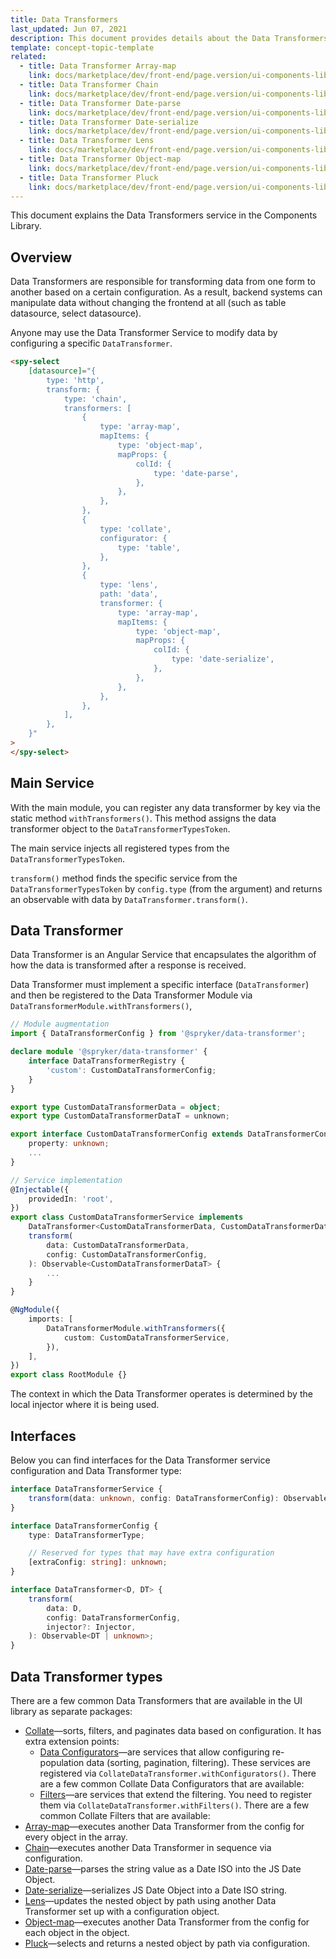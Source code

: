 ```yaml
---
title: Data Transformers
last_updated: Jun 07, 2021
description: This document provides details about the Data Transformers service in the Components Library.
template: concept-topic-template
related:
  - title: Data Transformer Array-map
    link: docs/marketplace/dev/front-end/page.version/ui-components-library/data-transformers/array-map.html
  - title: Data Transformer Chain
    link: docs/marketplace/dev/front-end/page.version/ui-components-library/data-transformers/chain.html
  - title: Data Transformer Date-parse
    link: docs/marketplace/dev/front-end/page.version/ui-components-library/data-transformers/date-parse.html
  - title: Data Transformer Date-serialize
    link: docs/marketplace/dev/front-end/page.version/ui-components-library/data-transformers/date-serialize.html
  - title: Data Transformer Lens
    link: docs/marketplace/dev/front-end/page.version/ui-components-library/data-transformers/lens.html
  - title: Data Transformer Object-map
    link: docs/marketplace/dev/front-end/page.version/ui-components-library/data-transformers/object-map.html
  - title: Data Transformer Pluck
    link: docs/marketplace/dev/front-end/page.version/ui-components-library/data-transformers/pluck.html
---
```


This document explains the Data Transformers service in the Components Library.

## Overview

Data Transformers are responsible for transforming data from one form to another based on a certain configuration.
As a result, backend systems can manipulate data without changing the frontend at all (such as table datasource, select datasource).

Anyone may use the Data Transformer Service to modify data by configuring a specific `DataTransformer`.

```html
<spy-select
    [datasource]="{
        type: 'http',
        transform: {
            type: 'chain',
            transformers: [
                {
                    type: 'array-map',
                    mapItems: {
                        type: 'object-map',
                        mapProps: {
                            colId: {
                                type: 'date-parse',
                            },
                        },
                    },
                },
                {
                    type: 'collate',
                    configurator: {
                        type: 'table',
                    },
                },
                {
                    type: 'lens',
                    path: 'data',
                    transformer: {
                        type: 'array-map',
                        mapItems: {
                            type: 'object-map',
                            mapProps: {
                                colId: {
                                    type: 'date-serialize',
                                },
                            },
                        },
                    },
                },
            ],
        },
    }"
>
</spy-select>
```

## Main Service

With the main module, you can register any data transformer by key via the static method `withTransformers()`. This method assigns the data transformer object to the `DataTransformerTypesToken`.

The main service injects all registered types from the `DataTransformerTypesToken`.

`transform()` method finds the specific service from the `DataTransformerTypesToken` by `config.type` (from the argument) and returns an observable with data by `DataTransformer.transform()`.

## Data Transformer

Data Transformer is an Angular Service that encapsulates the algorithm of how the data is transformed after a response is received.

Data Transformer must implement a specific interface (`DataTransformer`) and then be registered to the Data Transformer Module via `DataTransformerModule.withTransformers()`,

```ts
// Module augmentation
import { DataTransformerConfig } from '@spryker/data-transformer';

declare module '@spryker/data-transformer' {
    interface DataTransformerRegistry {
        'custom': CustomDataTransformerConfig;
    }
}

export type CustomDataTransformerData = object;
export type CustomDataTransformerDataT = unknown;

export interface CustomDataTransformerConfig extends DataTransformerConfig {
    property: unknown;
    ...
}

// Service implementation
@Injectable({
    providedIn: 'root',
})
export class CustomDataTransformerService implements
    DataTransformer<CustomDataTransformerData, CustomDataTransformerDataT> {
    transform(
        data: CustomDataTransformerData,
        config: CustomDataTransformerConfig,
    ): Observable<CustomDataTransformerDataT> {
        ...
    }
}

@NgModule({
    imports: [
        DataTransformerModule.withTransformers({
            custom: CustomDataTransformerService,
        }),
    ],
})
export class RootModule {}
```

The context in which the Data Transformer operates is determined by the local injector where it is being used.

## Interfaces

Below you can find interfaces for the Data Transformer service configuration and Data Transformer type:

```ts
interface DataTransformerService {
    transform(data: unknown, config: DataTransformerConfig): Observable<unknown>;
}

interface DataTransformerConfig {
    type: DataTransformerType;

    // Reserved for types that may have extra configuration
    [extraConfig: string]: unknown;
}

interface DataTransformer<D, DT> {
    transform(
        data: D,
        config: DataTransformerConfig,
        injector?: Injector,
    ): Observable<DT | unknown>;
}
```

## Data Transformer types

There are a few common Data Transformers that are available in the UI library as separate packages:

- [Collate](/docs/marketplace/dev/front-end/{{page.version}}/ui-components-library/data-transformers/collate/)—sorts, filters, and paginates data based on configuration. It has extra extension points:
    - [Data Configurators](/docs/marketplace/dev/front-end/{{page.version}}/ui-components-library/data-transformers/collate/data-configurators/)—are services that allow configuring re-population data (sorting, pagination, filtering). These services are registered via `CollateDataTransformer.withConfigurators()`. There are a few common Collate Data Configurators that are available:
    - [Filters](/docs/marketplace/dev/front-end/{{page.version}}/ui-components-library/data-transformers/collate/filters/)—are services that extend the filtering. You need to register them via `CollateDataTransformer.withFilters()`. There are a few common Collate Filters that are available:
- [Array-map](/docs/marketplace/dev/front-end/{{page.version}}/ui-components-library/data-transformers/array-map.html)—executes another Data Transformer from the config for every object in the array.
- [Chain](/docs/marketplace/dev/front-end/{{page.version}}/ui-components-library/data-transformers/chain.html)—executes another Data Transformer in sequence via configuration.
- [Date-parse](/docs/marketplace/dev/front-end/{{page.version}}/ui-components-library/data-transformers/date-parse.html)—parses the string value as a Date ISO into the JS Date Object.
- [Date-serialize](/docs/marketplace/dev/front-end/{{page.version}}/ui-components-library/data-transformers/date-serialize.html)—serializes JS Date Object into a Date ISO string.
- [Lens](/docs/marketplace/dev/front-end/{{page.version}}/ui-components-library/data-transformers/lens.html)—updates the nested object by path using another Data Transformer set up with a configuration object.
- [Object-map](/docs/marketplace/dev/front-end/{{page.version}}/ui-components-library/data-transformers/object-map.html)—executes another Data Transformer from the config for each object in the object.
- [Pluck](/docs/marketplace/dev/front-end/{{page.version}}/ui-components-library/data-transformers/pluck.html)—selects and returns a nested object by path via configuration.
